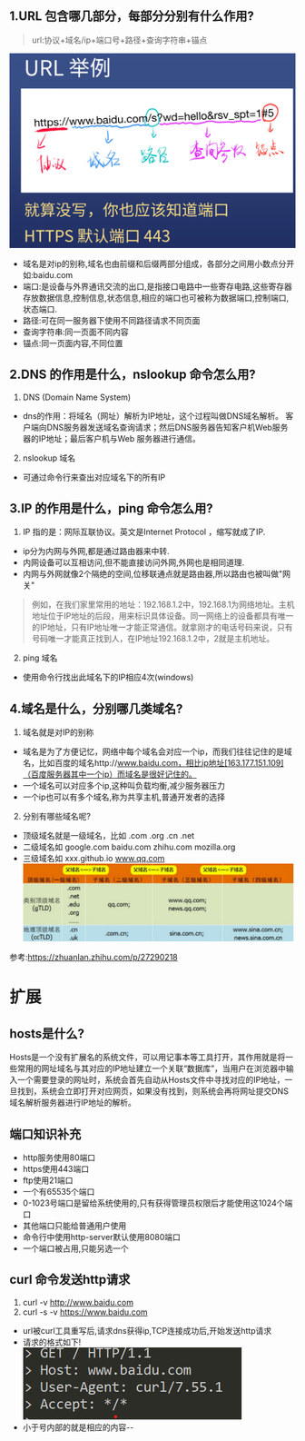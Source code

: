## 1.URL 包含哪几部分，每部分分别有什么作用?
> url:协议+域名/ip+端口号+路径+查询字符串+锚点  

![举例](/image/url举例.png)
* 域名是对ip的别称,域名也由前缀和后缀两部分组成，各部分之间用小数点分开如:baidu.com
* 端口:是设备与外界通讯交流的出口,是指接口电路中一些寄存电路,这些寄存器存放数据信息,控制信息,状态信息,相应的端口也可被称为数据端口,控制端口,状态端口.
* 路径:可在同一服务器下使用不同路径请求不同页面
* 查询字符串:同一页面不同内容
* 锚点:同一页面内容,不同位置
## 2.DNS 的作用是什么，nslookup 命令怎么用?
1. DNS (Domain Name System)
* dns的作用：将域名（网址）解析为IP地址，这个过程叫做DNS域名解析。 客户端向DNS服务器发送域名查询请求；然后DNS服务器告知客户机Web服务器的IP地址；最后客户机与Web 服务器进行通信。
2. nslookup 域名
* 可通过命令行来查出对应域名下的所有IP
## 3.IP 的作用是什么，ping 命令怎么用?
1. IP 指的是：网际互联协议。英文是Internet Protocol ，缩写就成了IP.
* ip分为内网与外网,都是通过路由器来中转.
* 内网设备可以互相访问,但不能直接访问外网,外网也是相同道理.
* 内网与外网就像2个隔绝的空间,位移联通点就是路由器,所以路由也被叫做"网关"
>例如，在我们家里常用的地址：192.168.1.2中，192.168.1为网络地址。主机地址位于IP地址的后段，用来标识具体设备。同一网络上的设备都具有唯一的IP地址，只有IP地址唯一才能正常通信。就拿刚才的电话号码来说，只有号码唯一才能真正找到人，在IP地址192.168.1.2中，2就是主机地址。
2. ping 域名
* 使用命令行找出此域名下的IP相应4次(windows)
## 4.域名是什么，分别哪几类域名?
1. 域名就是对IP的别称
* 域名是为了方便记忆，网络中每个域名会对应一个ip，而我们往往记住的是域名，比如百度的域名http://www.baidu.com，相比ip地址[163.177.151.109]（百度服务器其中一个ip）而域名是很好记住的。
* 一个域名可以对应多个ip,这种叫负载均衡,减少服务器压力
* 一个ip也可以有多个域名,称为共享主机,普通开发者的选择
2. 分别有哪些域名呢?
* 顶级域名就是一级域名，比如 .com .org .cn .net
* 二级域名如 google.com baidu.com zhihu.com mozilla.org
* 三级域名如 xxx.github.io www.qq.com
![图](/image/域名分级图.png)  

参考:https://zhuanlan.zhihu.com/p/27290218
# 扩展

## hosts是什么?
Hosts是一个没有扩展名的系统文件，可以用记事本等工具打开，其作用就是将一些常用的网址域名与其对应的IP地址建立一个关联“数据库”，当用户在浏览器中输入一个需要登录的网址时，系统会首先自动从Hosts文件中寻找对应的IP地址，一旦找到，系统会立即打开对应网页，如果没有找到，则系统会再将网址提交DNS域名解析服务器进行IP地址的解析。
## 端口知识补充
* http服务使用80端口
* https使用443端口
* ftp使用21端口
* 一个有65535个端口
* 0-1023号端口是留给系统使用的,只有获得管理员权限后才能使用这1024个端口
* 其他端口只能给普通用户使用
* 命令行中使用http-server默认使用8080端口
* 一个端口被占用,只能另选一个
## curl 命令发送http请求
1. curl -v http://www.baidu.com
2. curl -s -v https://www.baidu.com
* url被curl工具重写后,请求dns获得ip,TCP连接成功后,开始发送http请求
* 请求的格式如下!  
![图](image/curl发送http请求.png)
* 小于号内部的就是相应的内容--
